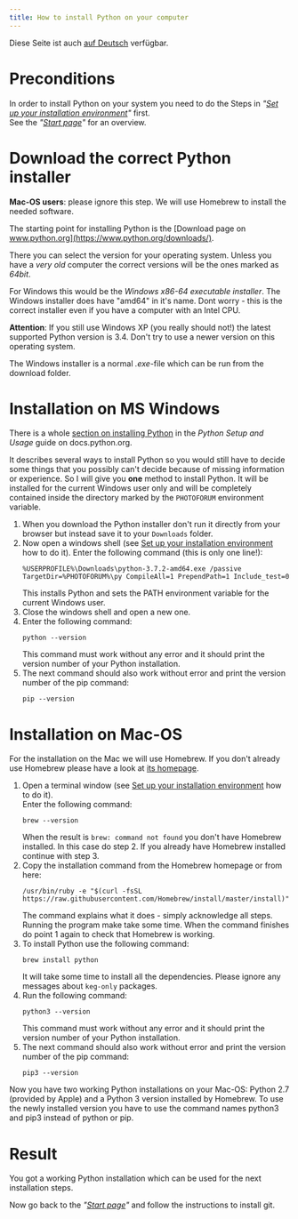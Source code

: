 ```yaml
---
title: How to install Python on your computer
---
```


Diese Seite ist auch [auf Deutsch](../pythonsetup_de) verfügbar.

# Preconditions

In order to install Python on your system you need to do the Steps
in _"[Set up your installation environment](../envsetup)"_ first.   
See the _"[Start page](../index)"_ for an overview.

# Download the correct Python installer

**Mac-OS users**: please ignore this step. We will use Homebrew to install
the needed software.

The starting point for installing Python is the
[Download page on www.python.org](https://www.python.org/downloads/).

There you can select the version for your operating system. Unless you have a *very old*
computer the correct versions will be the ones marked as _64bit_.

For Windows this would be the *Windows x86-64 executable installer*.
The Windows installer does have "amd64" in it's name. Dont worry - this is the correct
installer even if you have a computer with an Intel CPU.

**Attention**: If you still use Windows XP (you really should not!) the latest supported
Python version is 3.4. Don't try to use a newer version on this operating system.

The Windows installer is a normal *.exe*-file which can be run from the download folder.

# Installation on MS Windows

There is a whole
[section on installing Python](https://docs.python.org/3/using/windows.html) in the
*Python Setup and Usage* guide on docs.python.org.

It describes several ways to install Python so you would still have to decide
some things that you possibly can't decide because of missing information or experience.
So I will give you **one** method to install Python. It will be installed for the current
Windows user only and will be completely contained inside the directory marked by the
`PHOTOFORUM` environment variable.

1. When you download the Python installer don't run it directly from your browser
   but instead save it to your `Downloads` folder.
2. Now open a windows shell (see [Set up your installation environment](../envsetup) how
   to do it). Enter the following command (this is only one line!):   
   ```Shell
   %USERPROFILE%\Downloads\python-3.7.2-amd64.exe /passive TargetDir=%PHOTOFORUM%\py CompileAll=1 PrependPath=1 Include_test=0
   ```
   This installs Python and sets the PATH environment variable for the current Windows
   user.
3. Close the windows shell and open a new one.
4. Enter the following command:   
   ```Shell
   python --version
   ```
   This command must work without any error and it should print the version number of
   your Python installation.
5. The next command should also work without error and print the version number
   of the pip command:   
   ```Shell
   pip --version
   ```

# Installation on Mac-OS

For the installation on the Mac we will use Homebrew. If you don't already use Homebrew
please have a look at [its homepage](https://brew.sh).

1. Open a terminal window (see [Set up your installation environment](../envsetup) how
   to do it).  
   Enter the following command:  
   ```Shell
   brew --version
   ```
   When the result is `brew: command not found` you don't have Homebrew installed. In this case
   do step 2.  If you already have Homebrew installed continue with step 3.
2. Copy the installation command from the Homebrew homepage or from here:  
   ```Shell
   /usr/bin/ruby -e "$(curl -fsSL https://raw.githubusercontent.com/Homebrew/install/master/install)"
   ```
   The command explains what it does - simply acknowledge all steps. Running the
   program make take some time. When the command finishes do point 1 again to check that
   Homebrew is working.
3. To install Python use the following command:   
   ```Shell
   brew install python
   ```
   It will take some time to install all the dependencies. Please ignore any messages about
   `keg-only` packages.
4. Run the following command:   
   ```Shell
   python3 --version
   ```
   This command must work without any error and it should print the version number of
   your Python installation.
5. The next command should also work without error and print the version number
   of the pip command:   
   ```Shell
   pip3 --version
   ```

Now you have two working Python installations on your Mac-OS:  Python 2.7 (provided by Apple)
and a Python 3 version installed by Homebrew. To use the newly installed version you have
to use the command names python3 and pip3 instead of python or pip.

# Result

You got a working Python installation which can be used for the next installation steps.

Now go back to the _"[Start page](../index)"_ and follow the instructions to install git.